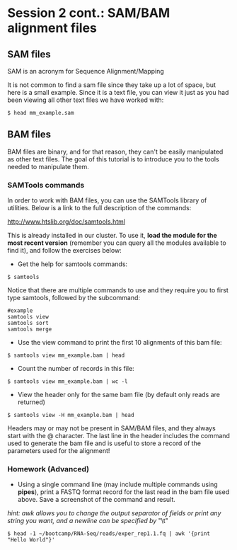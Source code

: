 # Session 2 cont.: SAM/BAM alignment files

## SAM files
SAM is an acronym for Sequence Alignment/Mapping

It is not common to find a sam file since they take up a lot of space, but here is a small example. Since it is a text file, you can view it just as you had been viewing all other text files we have worked with:

```
$ head mm_example.sam
```

## BAM files
BAM files are binary, and for that reason, they can't be easily manipulated as other text files. The goal of this tutorial is to introduce you to the tools needed to manipulate them.

### SAMTools commands
In order to work with BAM files, you can use the SAMTools library of utilities. Below is a link to the full description of the commands:

http://www.htslib.org/doc/samtools.html

This is already installed in our cluster. To use it, **load the module for the most recent version** (remember you can query all the modules available to find it), and follow the exercises below:

  * Get the help for samtools commands:
  ```
  $ samtools
  ```

  Notice that there are multiple commands to use and they require you to first type samtools, followed by the subcommand:

  ```
  #example
  samtools view
  samtools sort
  samtools merge
  ```

  * Use the view command to print the first 10 alignments of this bam file:
  ```
  $ samtools view mm_example.bam | head
  ```

  * Count the number of records in this file:
  ```
  $ samtools view mm_example.bam | wc -l
  ```

  * View the header only for the same bam file (by default only reads are returned)
  ```
  $ samtools view -H mm_example.bam | head
  ```
  Headers may or may not be present in SAM/BAM files, and they always start with the @ character. The last line in the header includes the command used to generate the bam file and is useful to store a record of the parameters used for the alignment!

### Homework (Advanced)
* Using a single command line (may include multiple commands using **pipes**), print a FASTQ format record for the last read in the bam file used above. Save a screenshot of the command and result.

*hint: awk allows you to change the output separator of fields or print any string you want, and a newline can be specified by* "\t"
```
$ head -1 ~/bootcamp/RNA-Seq/reads/exper_rep1.1.fq | awk '{print "Hello World"}'
```
